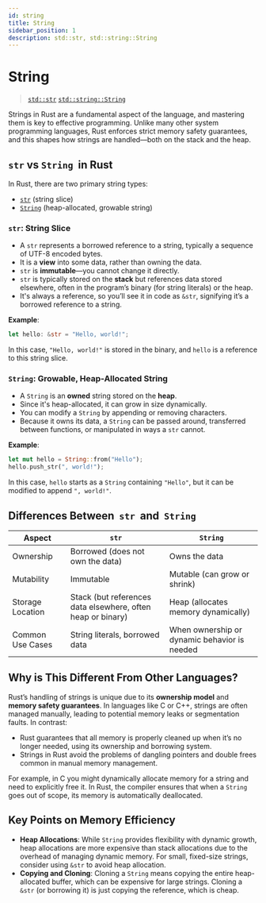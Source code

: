 ```yaml
---
id: string
title: String
sidebar_position: 1
description: std::str, std::string::String
---
```


# String

> [`std::str`][str]
> [`std::string::String`][string]

Strings in Rust are a fundamental aspect of the language, and mastering them is key to effective programming. Unlike
many other system programming languages, Rust enforces strict memory safety guarantees, and this shapes how strings are
handled—both on the stack and the heap.

## `str`&nbsp;vs&nbsp;`String`&nbsp; in Rust

In Rust, there are two primary string types:

- [`str`][str] (string slice)
- [`String`][string] (heap-allocated, growable string)

### `str`: String Slice

- A `str` represents a borrowed reference to a string, typically a sequence of UTF-8 encoded bytes.
- It is a **view** into some data, rather than owning the data.
- `str` is **immutable**—you cannot change it directly.
- `str` is typically stored on the **stack** but references data stored elsewhere, often in the program’s binary (for
  string literals) or the heap.
- It's always a reference, so you’ll see it in code as `&str`, signifying it’s a borrowed reference to a string.

**Example**:

```rust
let hello: &str = "Hello, world!";
```

In this case, `"Hello, world!"` is stored in the binary, and `hello` is a reference to this string slice.

### `String`: Growable, Heap-Allocated String

- A `String` is an **owned** string stored on the **heap**.
- Since it's heap-allocated, it can grow in size dynamically.
- You can modify a `String` by appending or removing characters.
- Because it owns its data, a `String` can be passed around, transferred between functions, or manipulated in ways a
  `str` cannot.

**Example**:

```rust
let mut hello = String::from("Hello");
hello.push_str(", world!");
```

In this case, `hello` starts as a `String` containing `"Hello"`, but it can be modified to append `", world!"`.

## Differences Between &nbsp;`str`&nbsp; and &nbsp;`String`

| **Aspect**       | **`str`**                                                   | **`String`**                                 |
|------------------|-------------------------------------------------------------|----------------------------------------------|
| Ownership        | Borrowed (does not own the data)                            | Owns the data                                |
| Mutability       | Immutable                                                   | Mutable (can grow or shrink)                 |
| Storage Location | Stack (but references data elsewhere, often heap or binary) | Heap (allocates memory dynamically)          |
| Common Use Cases | String literals, borrowed data                              | When ownership or dynamic behavior is needed |

## Why is This Different From Other Languages?

Rust’s handling of strings is unique due to its **ownership model** and **memory safety guarantees**. In languages like
C or C++, strings are often managed manually, leading to potential memory leaks or segmentation faults. In contrast:

- Rust guarantees that all memory is properly cleaned up when it’s no longer needed, using its ownership and borrowing
  system.
- Strings in Rust avoid the problems of dangling pointers and double frees common in manual memory management.

For example, in C you might dynamically allocate memory for a string and need to explicitly free it. In Rust, the
compiler ensures that when a `String` goes out of scope, its memory is automatically deallocated.

## Key Points on Memory Efficiency

- **Heap Allocations**: While `String` provides flexibility with dynamic growth, heap allocations are more expensive
  than stack allocations due to the overhead of managing dynamic memory. For small, fixed-size strings, consider using
  `&str` to avoid heap allocation.
- **Copying and Cloning**: Cloning a `String` means copying the entire heap-allocated buffer, which can be expensive for
  large strings. Cloning a `&str` (or borrowing it) is just copying the reference, which is cheap.

[str]: https://doc.rust-lang.org/std/primitive.str.html
[string]: https://doc.rust-lang.org/std/string/struct.String.html
